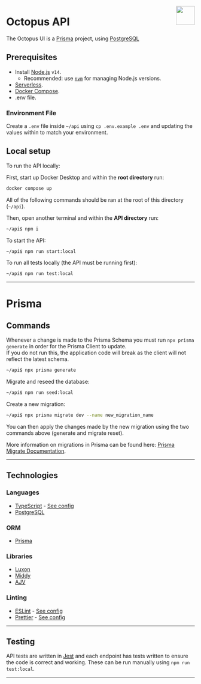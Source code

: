 <img src="https://www.jisc.ac.uk/sites/all/themes/jisc_clean/img/jisc-logo.svg" align="right" width=50 height=50/><h1 align="left">Octopus API</h1>

The Octopus UI is a [Prisma](https://www.prisma.io/) project, using [PostgreSQL](https://www.postgresql.org/)

## Prerequisites

-   Install [Node.js](https://github.com/nodejs/node) `v14`.
    -   Recommended: use [`nvm`](https://github.com/nvm-sh/nvm) for managing Node.js versions.
-   [Serverless](https://www.serverless.com/).
-   [Docker Compose](https://docs.docker.com/get-docker/).
-   .env file.

### Environment File

Create a `.env` file inside `~/api` using `cp .env.example .env` and updating the values within to match your environment.

## Local setup

To run the API locally:

First, start up Docker Desktop and within the **root directory** run:

```bash
docker compose up
```

All of the following commands should be ran at the root of this directory (`~/api`).

Then, open another terminal and within the **API directory** run:

```bash
~/api$ npm i
```

To start the API:

```bash
~/api$ npm run start:local
```

To run all tests locally (the API must be running first):

```bash
~/api$ npm run test:local
```

---

# Prisma

## Commands

Whenever a change is made to the Prisma Schema you must run `npx prisma generate` in order for the Prisma Client to update.  
If you do not run this, the application code will break as the client will not reflect the latest schema.

```bash
~/api$ npx prisma generate
```

Migrate and reseed the database:

```bash
~/api$ npm run seed:local
```

Create a new migration:

```bash
~/api$ npx prisma migrate dev --name new_migration_name
```

You can then apply the changes made by the new migration using the two commands above (generate and migrate reset).

More information on migrations in Prisma can be found here: [Prisma Migrate Documentation](https://www.prisma.io/docs/concepts/components/prisma-migrate/).

---

## Technologies

### Languages

-   [TypeScript](https://www.typescriptlang.org/) - [See config]('./tsconfig.json')
-   [PostgreSQL](https://www.postgresql.org/)

### ORM

-   [Prisma](https://www.prisma.io/)

### Libraries

-   [Luxon](https://moment.github.io/luxon/)
-   [Middy](https://middy.js.org/)
-   [AJV](https://ajv.js.org/)

### Linting

-   [ESLint](https://eslint.org/) - [See config]('./.eslintrc.json')
-   [Prettier](https://prettier.io/) - [See config]('./.prettierrc.json')

---

## Testing

API tests are written in [Jest](https://jestjs.io/) and each endpoint has tests written to ensure the code is correct and working. These can be run manually using `npm run test:local`.

---
